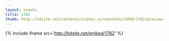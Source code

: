```yaml
---
layout: sieutv
title: 1782
thumb: http://hdsite.net/contents/videos_screenshots/1000/1782/preview_360p.mp4.jpg
---
```

{% include iframe src='http://hdsite.net/embed/1782' %}
 
